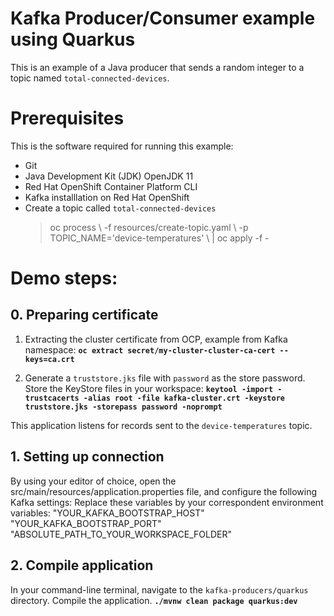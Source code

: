 # Kafka Producer/Consumer example using Quarkus
This is an example of a Java producer that sends a random integer to a topic named `total-connected-devices`.
# Prerequisites
This is the software required for running this example:
 - Git 
 - Java Development Kit (JDK) OpenJDK 11
 - Red Hat OpenShift Container Platform CLI 
 - Kafka installlation on Red Hat OpenShift 
 - Create a topic called `total-connected-devices`
	> oc process \\
	> -f resources/create-topic.yaml \\
	> -p TOPIC_NAME='device-temperatures' \ | oc apply -f -

# Demo steps:
## 0. Preparing certificate 
  1. Extracting the cluster certificate from OCP, example from Kafka namespace:
 **`oc extract secret/my-cluster-cluster-ca-cert --keys=ca.crt `**
 
 2. Generate a `truststore.jks` file with `password` as the store password. Store the KeyStore files in your workspace:
 **`keytool -import -trustcacerts -alias root -file kafka-cluster.crt -keystore truststore.jks -storepass password -noprompt`**

This application listens for records sent to the `device-temperatures` topic.
## 1. Setting up connection
By using your editor of choice, open the src/main/resources/application.properties file, and configure the following Kafka settings:
Replace these variables by your correspondent environment variables: 
    "YOUR_KAFKA_BOOTSTRAP_HOST"
    "YOUR_KAFKA_BOOTSTRAP_PORT"
    "ABSOLUTE_PATH_TO_YOUR_WORKSPACE_FOLDER"
## 2. Compile application
In your command-line terminal, navigate to the `kafka-producers/quarkus` directory. Compile the application.
**`./mvnw clean package quarkus:dev`**
